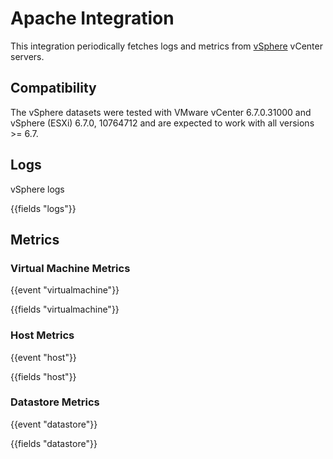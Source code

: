 # Apache Integration

This integration periodically fetches logs and metrics from [vSphere](https://www.vmware.com/products/vsphere.html) vCenter servers. 

## Compatibility

The vSphere datasets were tested with VMware vCenter 6.7.0.31000 and vSphere (ESXi) 6.7.0, 10764712 and are expected to work with all versions >= 6.7.

## Logs

vSphere logs

{{fields "logs"}}

## Metrics

### Virtual Machine Metrics

{{event "virtualmachine"}}

{{fields "virtualmachine"}}

### Host Metrics

{{event "host"}}

{{fields "host"}}

### Datastore Metrics

{{event "datastore"}}

{{fields "datastore"}}